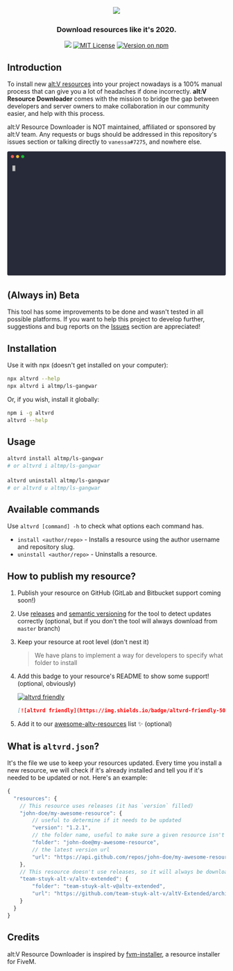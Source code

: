 <p align="center">
	<img src="https://i.imgur.com/4b33Qbj.png" width="600">
	<h3 align="center">Download resources like it's 2020.</h3>
</p>
<p align="center">
	<a href="https://travis-ci.com/altvrd/cli"><img src="https://travis-ci.com/altvrd/cli.svg?branch=master"></a>
	<a href="https://opensource.org/licenses/MIT"><img src="http://img.shields.io/badge/license-MIT-brightgreen.svg" title="MIT License"></a>
	<a href="https://www.npmjs.com/package/altvrd"><img src="https://badgen.net/npm/v/altvrd" title="Version on npm"></a>
</p>

## Introduction

To install new [alt:V resources](https://altv.mp) into your project nowadays is a 100% manual process that can give you a lot of headaches if done incorrectly. **alt:V Resource Downloader** comes with the mission to bridge the gap between developers and server owners to make collaboration in our community easier, and help with this process.

alt:V Resource Downloader is NOT maintained, affiliated or sponsored by alt:V team. Any requests or bugs should be addressed in this repository's issues section or talking directly to `vanessa#7275`, and nowhere else.

<p align="center">
<img src="screencast.svg" width="650">
</p>

## (Always in) Beta

This tool has some improvements to be done and wasn't tested in all possible platforms. If you want to help this project to develop further, suggestions and bug reports on the [Issues](https://github.com/altvrd/cli/issues/) section are appreciated!

## Installation

Use it with npx (doesn't get installed on your computer):

```bash
npx altvrd --help
npx altvrd i altmp/ls-gangwar
```

Or, if you wish, install it globally:

```bash
npm i -g altvrd
altvrd --help
```

## Usage

```bash
altvrd install altmp/ls-gangwar
# or altvrd i altmp/ls-gangwar

altvrd uninstall altmp/ls-gangwar
# or altvrd u altmp/ls-gangwar
```

## Available commands

Use `altvrd [command] -h` to check what options each command has.

- `install <author/repo>` - Installs a resource using the author username and repository slug.
- `uninstall <author/repo>` - Uninstalls a resource.

## How to publish my resource?

1.  Publish your resource on GitHub (GitLab and Bitbucket support coming soon!)
1.  Use [releases](https://help.github.com/en/articles/creating-releases) and [semantic versioning](https://semver.org/) for the tool to detect updates correctly (optional, but if you don't the tool will always download from `master` branch)
1.  Keep your resource at root level (don't nest it)

    > We have plans to implement a way for developers to specify what folder to install

1.  Add this badge to your resource's README to show some support! (optional, obviously)

    [![altvrd friendly](https://img.shields.io/badge/altvrd-friendly-50753A)](https://github.com/altvrd/cli)

    ```markdown
    [![altvrd friendly](https://img.shields.io/badge/altvrd-friendly-50753A)](https://github.com/altvrd/cli)
    ```

1.  Add it to our [awesome-altv-resources](https://github.com/altvrd/awesome-altv-resources) list :sparkles: (optional)

## What is `altvrd.json`?

It's the file we use to keep your resources updated. Every time you install a new resource, we will check if it's already installed and tell you if it's needed to be updated or not. Here's an example:

```js
{
  "resources": {
	// This resource uses releases (it has `version` filled)
    "john-doe/my-awesome-resource": {
		// useful to determine if it needs to be updated
		"version": "1.2.1",
		// the folder name, useful to make sure a given resource isn't installed twice
		"folder": "john-doe@my-awesome-resource",
		// the latest version url
		"url": "https://api.github.com/repos/john-doe/my-awesome-resource/zipball/v1.2.1"
	},
	// This resource doesn't use releases, so it will always be downloaded from master
	"team-stuyk-alt-v/altv-extended": {
		"folder": "team-stuyk-alt-v@altv-extended",
		"url": "https://github.com/team-stuyk-alt-v/altV-Extended/archive/master.zip"
	}
  }
}
```

## Credits

alt:V Resource Downloader is inspired by [fvm-installer](https://github.com/qlaffont/fvm-installer), a resource installer for FiveM.
